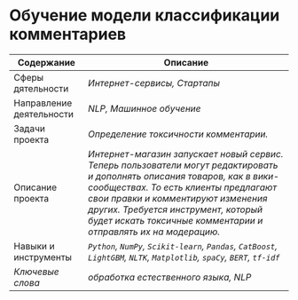 # Обучение модели классификации комментариев
Содержание | Описание |
 ------------- | ---------------- |
Сферы дятельности | *Интернет-сервисы, Стартапы*
Направление деятельности | *NLP, Машинное обучение*
Задачи проекта  | *Определение токсичности комментарии.*
Описание проекта | *Интернет-магазин запускает новый сервис. Теперь пользователи могут редактировать и дополнять описания товаров, как в вики-сообществах. То есть клиенты предлагают свои правки и комментируют изменения других. Требуется инструмент, который будет искать токсичные комментарии и отправлять их на модерацию.*
Навыки и инструменты | *`Python`, `NumPy`, `Scikit-learn`, `Pandas`, `CatBoost`, `LightGBM`, `NLTK`, `Matplotlib`, `spaCy`, `BERT`, `tf-idf`*
*Ключевые слова* | *обработка естественного языка, NLP*
